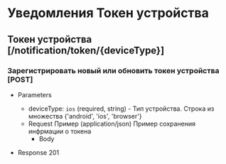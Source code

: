 <!-- include(metadata.apib) -->

# Уведомления Токен устройства

## Токен устройства [/notification/token/{deviceType}]

### Зарегистрировать новый или обновить токен устройства [POST]

+ Parameters
  + deviceType: `ios` (required, string) - Тип устройства. Строка из множества {'android', 'ios', 'browser'}
  + Request Пример (application/json)
  Пример сохранения инфрмации о токена
    + Body
        <!-- include(body/notification/put_token.json) -->

+ Response 201
